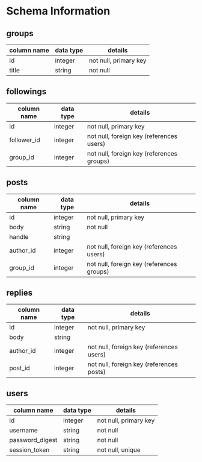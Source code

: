 # Schema Information

## groups
column name | data type | details
------------|-----------|-----------------------
id          | integer   | not null, primary key
title       | string    | not null

## followings
column name | data type | details
------------|-----------|-----------------------
id          | integer   | not null, primary key
follower_id | integer   | not null, foreign key (references users)
group_id    | integer   | not null, foreign key (references groups)

## posts
column name | data type | details
------------|-----------|-----------------------
id          | integer   | not null, primary key
body        | string    | not null
handle      | string    |
author_id   | integer   | not null, foreign key (references users)
group_id    | integer   | not null, foreign key (references groups)

## replies
column name | data type | details
------------|-----------|-----------------------
id          | integer   | not null, primary key
body        | string    |
author_id   | integer   | not null, foreign key (references users)
post_id     | integer   | not null, foreign key (references posts)

## users
column name     | data type | details
----------------|-----------|-----------------------
id              | integer   | not null, primary key
username        | string    | not null
password_digest | string    | not null
session_token   | string    | not null, unique
